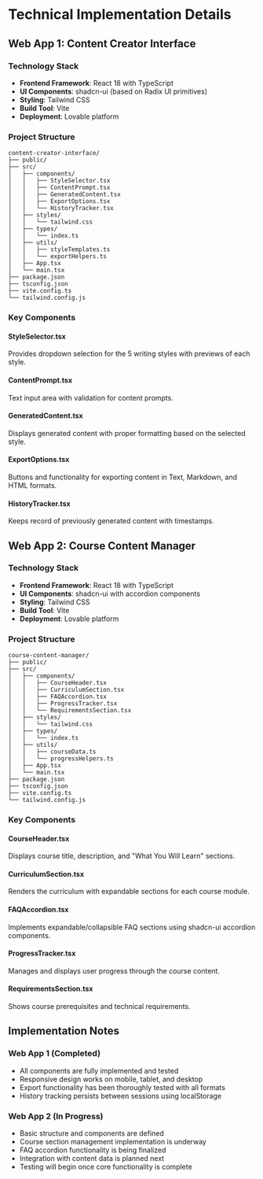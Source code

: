 # Technical Implementation Details

## Web App 1: Content Creator Interface

### Technology Stack
- **Frontend Framework**: React 18 with TypeScript
- **UI Components**: shadcn-ui (based on Radix UI primitives)
- **Styling**: Tailwind CSS
- **Build Tool**: Vite
- **Deployment**: Lovable platform

### Project Structure
```
content-creator-interface/
├── public/
├── src/
│   ├── components/
│   │   ├── StyleSelector.tsx
│   │   ├── ContentPrompt.tsx
│   │   ├── GeneratedContent.tsx
│   │   ├── ExportOptions.tsx
│   │   └── HistoryTracker.tsx
│   ├── styles/
│   │   └── tailwind.css
│   ├── types/
│   │   └── index.ts
│   ├── utils/
│   │   ├── styleTemplates.ts
│   │   └── exportHelpers.ts
│   ├── App.tsx
│   └── main.tsx
├── package.json
├── tsconfig.json
├── vite.config.ts
└── tailwind.config.js
```

### Key Components

#### StyleSelector.tsx
Provides dropdown selection for the 5 writing styles with previews of each style.

#### ContentPrompt.tsx
Text input area with validation for content prompts.

#### GeneratedContent.tsx
Displays generated content with proper formatting based on the selected style.

#### ExportOptions.tsx
Buttons and functionality for exporting content in Text, Markdown, and HTML formats.

#### HistoryTracker.tsx
Keeps record of previously generated content with timestamps.

## Web App 2: Course Content Manager

### Technology Stack
- **Frontend Framework**: React 18 with TypeScript
- **UI Components**: shadcn-ui with accordion components
- **Styling**: Tailwind CSS
- **Build Tool**: Vite
- **Deployment**: Lovable platform

### Project Structure
```
course-content-manager/
├── public/
├── src/
│   ├── components/
│   │   ├── CourseHeader.tsx
│   │   ├── CurriculumSection.tsx
│   │   ├── FAQAccordion.tsx
│   │   ├── ProgressTracker.tsx
│   │   └── RequirementsSection.tsx
│   ├── styles/
│   │   └── tailwind.css
│   ├── types/
│   │   └── index.ts
│   ├── utils/
│   │   ├── courseData.ts
│   │   └── progressHelpers.ts
│   ├── App.tsx
│   └── main.tsx
├── package.json
├── tsconfig.json
├── vite.config.ts
└── tailwind.config.js
```

### Key Components

#### CourseHeader.tsx
Displays course title, description, and "What You Will Learn" sections.

#### CurriculumSection.tsx
Renders the curriculum with expandable sections for each course module.

#### FAQAccordion.tsx
Implements expandable/collapsible FAQ sections using shadcn-ui accordion components.

#### ProgressTracker.tsx
Manages and displays user progress through the course content.

#### RequirementsSection.tsx
Shows course prerequisites and technical requirements.

## Implementation Notes

### Web App 1 (Completed)
- All components are fully implemented and tested
- Responsive design works on mobile, tablet, and desktop
- Export functionality has been thoroughly tested with all formats
- History tracking persists between sessions using localStorage

### Web App 2 (In Progress)
- Basic structure and components are defined
- Course section management implementation is underway
- FAQ accordion functionality is being finalized
- Integration with content data is planned next
- Testing will begin once core functionality is complete